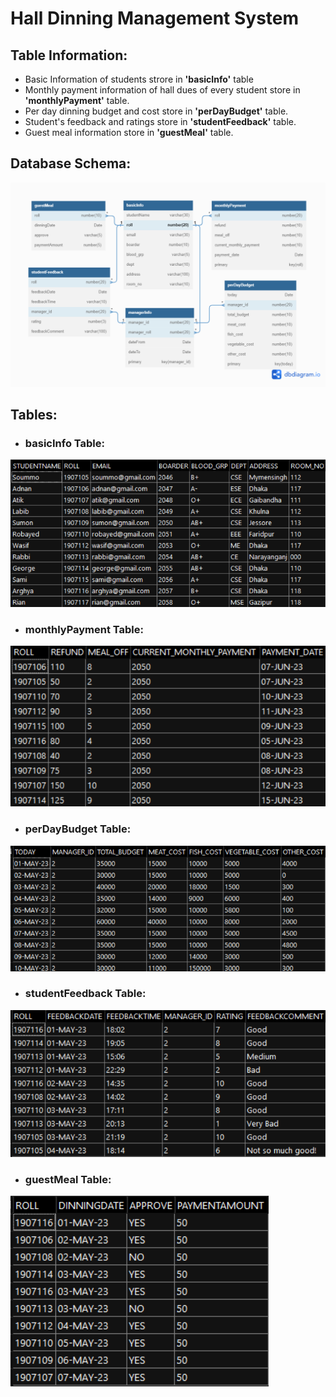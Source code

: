 #  Hall Dinning Management System
## Table Information: 
- Basic Information of students strore in <b>'basicInfo'</b> table <br>
- Monthly payment information of hall dues of every student store in <b>'monthlyPayment'</b> table. <br>
- Per day dinning budget and cost store in <b>'perDayBudget'</b> table. <br>
- Student's feedback and ratings store in <b>'studentFeedback'</b> table. <br>
- Guest meal information store in <b>'guestMeal'</b> table. 

## Database Schema: 
![alt text](https://github.com/DatabaseSystem19/database-project-Sk-Azraf-Sami/blob/main/Images/Schema.png)

## Tables: 
- <h3> basicInfo Table: </h3>
![alt text](https://github.com/DatabaseSystem19/database-project-Sk-Azraf-Sami/blob/main/Images/basicInfo.png)
- <h3> monthlyPayment Table: </h3>
![alt text](https://github.com/DatabaseSystem19/database-project-Sk-Azraf-Sami/blob/main/Images/monthlyPayment.png)
- <h3> perDayBudget Table: </h3>
![alt text](https://github.com/DatabaseSystem19/database-project-Sk-Azraf-Sami/blob/main/Images/perDayBudget.png)
- <h3> studentFeedback Table: </h3>
![alt text](https://github.com/DatabaseSystem19/database-project-Sk-Azraf-Sami/blob/main/Images/studentFeedback.png)
- <h3> guestMeal Table: </h3>
![alt text](https://github.com/DatabaseSystem19/database-project-Sk-Azraf-Sami/blob/main/Images/guestMeal.png)
